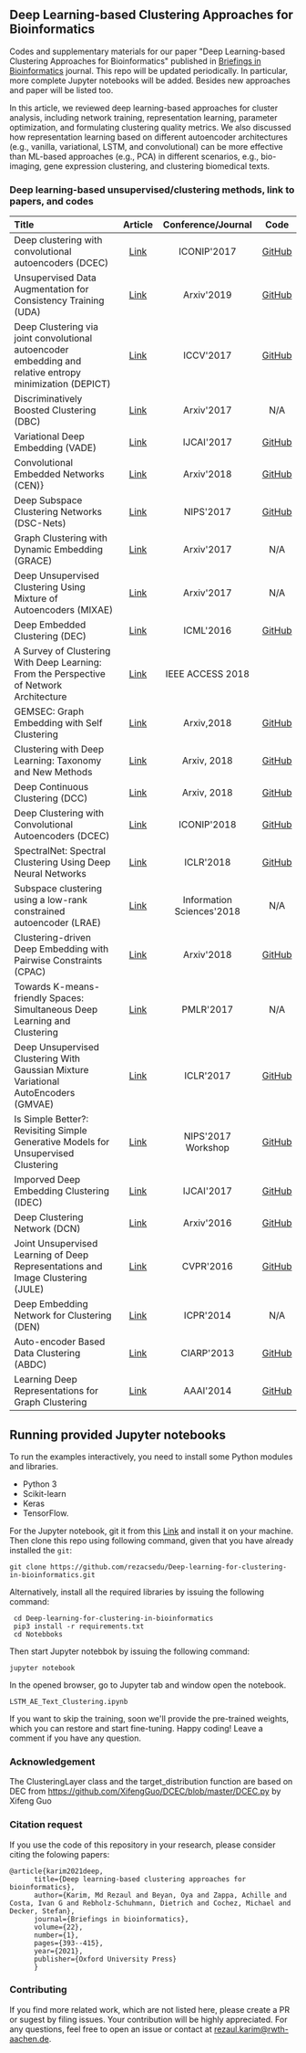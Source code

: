 ## Deep Learning-based Clustering Approaches for Bioinformatics
Codes and supplementary materials for our paper "Deep Learning-based Clustering Approaches for Bioinformatics" published in [Briefings in Bioinformatics](https://academic.oup.com/bib) journal. This repo will be updated periodically. In particular, more complete Jupyter notebooks will be added. Besides new approaches and paper will be listed too. 

In this article, we reviewed deep learning-based approaches for cluster analysis, including network training, representation learning, parameter optimization, and formulating clustering quality metrics. We also discussed how representation learning based on different autoencoder architectures (e.g., vanilla, variational, LSTM, and convolutional) can be more effective than ML-based approaches (e.g., PCA) in different scenarios, e.g., bio-imaging, gene expression clustering, and clustering biomedical texts. 

### Deep learning-based unsupervised/clustering methods, link to papers, and codes
|    Title    |  Article  |  Conference/Journal | Code |
|  :---------  | :------:  | :------: | :------: |
| Deep clustering with convolutional autoencoders (DCEC) | [Link](https://xifengguo.github.io/papers/ICONIP17-DCEC.pdf) | ICONIP'2017 |  [GitHub](https://github.com/XifengGuo/DCEC) |
| Unsupervised Data Augmentation for Consistency Training (UDA) | [Link](https://arxiv.org/pdf/1904.12848.pdf) | Arxiv'2019 |  [GitHub](https://github.com/google-research/uda) |
| Deep Clustering via joint convolutional autoencoder embedding and relative entropy minimization (DEPICT) | [Link](https://arxiv.org/pdf/1704.06327.pdf) | ICCV'2017 |  [GitHub](https://github.com/herandy/DEPICT) |
| Discriminatively Boosted Clustering (DBC) | [Link](https://arxiv.org/pdf/1703.07980.pdf) | Arxiv'2017 | N/A|
| Variational Deep Embedding (VADE) | [Link](https://arxiv.org/pdf/1611.05148.pdf) | IJCAI'2017 |  [GitHub](https://github.com/slim1017/VaDE) |
| Convolutional Embedded Networks (CEN)} | [Link](https://arxiv.org/pdf/1805.12218.pdf) | Arxiv'2018 |  [GitHub](https://github.com/rezacsedu/Convolutional-embedded-networks) |
| Deep Subspace Clustering Networks (DSC-Nets) | [Link](http://papers.nips.cc/paper/6608-deep-subspace-clustering-networks.pdf) | NIPS'2017 |[GitHub](https://github.com/panji1990/Deep-subspace-clustering-networks) |
| Graph Clustering with Dynamic Embedding (GRACE) | [Link](https://arxiv.org/pdf/1712.08249.pdf) | Arxiv'2017 | N/A |
| Deep Unsupervised Clustering Using Mixture of Autoencoders (MIXAE) | [Link](https://arxiv.org/pdf/1712.07788.pdf) | Arxiv'2017 |N/A |
|  Deep Embedded Clustering (DEC) | [Link](http://proceedings.mlr.press/v48/xieb16.pdf) |   ICML'2016  | [GitHub](https://github.com/piiswrong/dec) |
|  A Survey of Clustering With Deep Learning: From the Perspective of Network Architecture | [Link](https://ieeexplore.ieee.org/stamp/stamp.jsp?arnumber=8412085)  |  IEEE ACCESS 2018  |  |
|  GEMSEC: Graph Embedding with Self Clustering  | [Link](https://arxiv.org/pdf/1802.03997.pdf) | Arxiv,2018  | [GitHub](https://github.com/benedekrozemberczki/GEMSEC) |
|  Clustering with Deep Learning: Taxonomy and New Methods | [Link](https://arxiv.org/pdf/1801.07648.pdf)  |  Arxiv, 2018 |  [GitHub](https://github.com/elieJalbout/Clustering-with-Deep-learning)  |
| Deep Continuous Clustering (DCC) | [Link](https://arxiv.org/pdf/1803.01449.pdf) | Arxiv, 2018 | [GitHub](https://github.com/shahsohil/DCC) |
| Deep Clustering with Convolutional Autoencoders (DCEC) | [Link](https://xifengguo.github.io/papers/ICONIP17-DCEC.pdf) | ICONIP'2018 | [GitHub](https://github.com/XifengGuo/DCEC) |
| SpectralNet: Spectral Clustering Using Deep Neural Networks | [Link](https://openreview.net/pdf?id=HJ_aoCyRZ) | ICLR'2018 | [GitHub](https://github.com/KlugerLab/SpectralNet) |
| Subspace clustering using a low-rank constrained autoencoder (LRAE) | [Link](https://www.sciencedirect.com/science/article/pii/S0020025517309659) | Information Sciences'2018 | N/A|
| Clustering-driven Deep Embedding with Pairwise Constraints (CPAC) | [Link](https://arxiv.org/pdf/1803.08457.pdf) | Arxiv'2018 |  [GitHub](https://github.com/sharonFogel/CPAC) |
|  Towards K-means-friendly Spaces: Simultaneous Deep Learning and Clustering | [Link](https://arxiv.org/pdf/1610.04794.pdf)  |  PMLR'2017  |  N/A  |
| Deep Unsupervised Clustering With Gaussian Mixture Variational AutoEncoders (GMVAE) | [Link](https://arxiv.org/pdf/1611.02648.pdf)| ICLR'2017 | [GitHub](https://github.com/Nat-D/GMVAE)| N/A |
|  Is Simple Better?: Revisiting Simple Generative Models for Unsupervised Clustering | [Link](https://ic.unicamp.br/~adin/downloads/pubs/AriasFigueroa2017a.pdf)  |  NIPS'2017 Workshop  |  [GitHub](https://github.com/jariasf/clustering-nips-2017)  |
|      Imporved Deep Embedding Clustering (IDEC) | [Link](https://www.ijcai.org/proceedings/2017/0243.pdf)   |   IJCAI'2017  |  [GitHub](https://github.com/XifengGuo/IDEC) |
| Deep Clustering Network (DCN) | [Link](https://arxiv.org/pdf/1610.04794v1.pdf)  | Arxiv'2016 | [GitHub](https://github.com/boyangumn/DCN-New) | N/A|
| Joint Unsupervised Learning of Deep Representations and Image Clustering (JULE) | [Link](https://arxiv.org/pdf/1604.03628.pdf) | CVPR'2016 |   [GitHub](https://github.com/jwyang/JULE.torch) |
| Deep Embedding Network for Clustering (DEN) | [Link](https://ieeexplore.ieee.org/document/6976982/) | ICPR'2014 | N/A|
| Auto-encoder Based Data Clustering (ABDC) | [Link](http://nlpr-web.ia.ac.cn/english/irds/People/lwang/M-MCG_EN/Publications/2013/CFS2013CIARP.pdf) | CIARP'2013 |  [GitHub](https://github.com/KellerJordan/Autoencoder-Clustering) |
| Learning Deep Representations for Graph Clustering | [Link](https://www.aaai.org/ocs/index.php/AAAI/AAAI14/paper/viewFile/8527/8571) |  AAAI'2014 | [GitHub](https://github.com/quinngroup/deep-representations-clustering) |

## Running provided Jupyter notebooks
To run the examples interactively, you need to install some Python modules and libraries. 

* Python 3
* Scikit-learn
* Keras 
* TensorFlow.

For the Jupyter notebook, git it from this [Link](https://jupyter.readthedocs.io/en/latest/install.html) and install it on your machine. Then clone this repo using following command, given that you have already installed the `git`: 

```
git clone https://github.com/rezacsedu/Deep-learning-for-clustering-in-bioinformatics.git
```
Alternatively, install all the required libraries by issuing the following command: 
```
 cd Deep-learning-for-clustering-in-bioinformatics
 pip3 install -r requirements.txt
 cd Notebboks
 ```
Then start Jupyter notebbok by issuing the following command: 
```
jupyter notebook
```
In the opened browser, go to Jupyter tab and window open the notebook. 
```
LSTM_AE_Text_Clustering.ipynb
```
If you want to skip the training, soon we'll provide the pre-trained weights, which you can restore and start fine-tuning. Happy coding! Leave a comment if you have any question.

### Acknowledgement
The ClusteringLayer class and the target_distribution function are based on DEC from https://github.com/XifengGuo/DCEC/blob/master/DCEC.py by Xifeng Guo

### Citation request
If you use the code of this repository in your research, please consider citing the folowing papers:

    @article{karim2021deep,
          title={Deep learning-based clustering approaches for bioinformatics},
          author={Karim, Md Rezaul and Beyan, Oya and Zappa, Achille and Costa, Ivan G and Rebholz-Schuhmann, Dietrich and Cochez, Michael and Decker, Stefan},
          journal={Briefings in bioinformatics},
          volume={22},
          number={1},
          pages={393--415},
          year={2021},
          publisher={Oxford University Press}
          }

### Contributing
If you find more related work, which are not listed here, please create a PR or sugest by filing issues. Your contribution will be highly appreciated. For any questions, feel free to open an issue or contact at rezaul.karim@rwth-aachen.de. 
